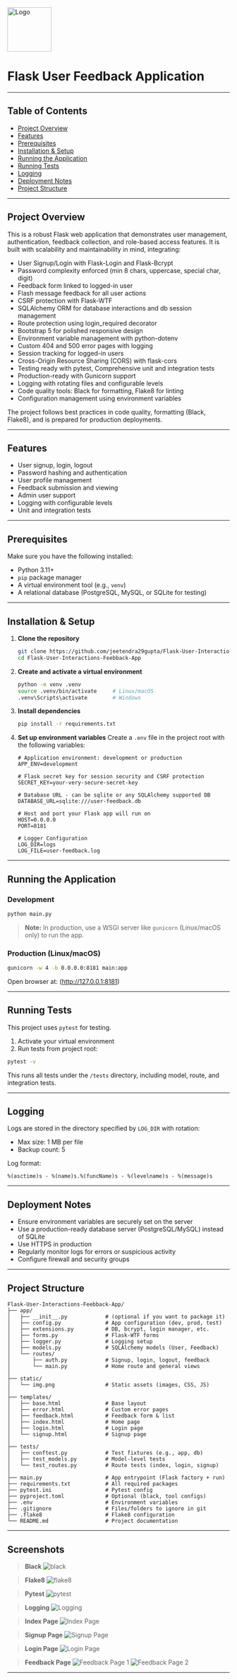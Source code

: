 <img src="static/img.png" alt="Logo" width="100">

# Flask User Feedback Application

---

## Table of Contents

* [Project Overview](#project-overview)
* [Features](#features)
* [Prerequisites](#prerequisites)
* [Installation & Setup](#installation--setup)
* [Running the Application](#running-the-application)
* [Running Tests](#running-tests)
* [Logging](#logging)
* [Deployment Notes](#deployment-notes)
* [Project Structure](#project-structure)

---

## Project Overview

This is a robust Flask web application that demonstrates user management, authentication, feedback collection, and role-based access features. It is built with scalability and maintainability in mind, integrating:

* User Signup/Login with Flask-Login and Flask-Bcrypt 
* Password complexity enforced (min 8 chars, uppercase, special char, digit)
* Feedback form linked to logged-in user 
* Flash message feedback for all user actions 
* CSRF protection with Flask-WTF 
* SQLAlchemy ORM for database interactions and db session management
* Route protection using login\_required decorator 
* Bootstrap 5 for polished responsive design 
* Environment variable management with python-dotenv 
* Custom 404 and 500 error pages with logging 
* Session tracking for logged-in users 
* Cross-Origin Resource Sharing (CORS) with flask-cors 
* Testing ready with pytest, Comprehensive unit and integration tests 
* Production-ready with Gunicorn support 
* Logging with rotating files and configurable levels 
* Code quality tools: Black for formatting, Flake8 for linting
* Configuration management using environment variables


The project follows best practices in code quality, formatting (Black, Flake8), and is prepared for production deployments.

---

## Features

* User signup, login, logout
* Password hashing and authentication
* User profile management
* Feedback submission and viewing
* Admin user support
* Logging with configurable levels
* Unit and integration tests

---

## Prerequisites

Make sure you have the following installed:

* Python 3.11+
* `pip` package manager
* A virtual environment tool (e.g., `venv`)
* A relational database (PostgreSQL, MySQL, or SQLite for testing)

---

## Installation & Setup

1. **Clone the repository**

   ```bash
   git clone https://github.com/jeetendra29gupta/Flask-User-Interactions-Feebback-App.git
   cd Flask-User-Interactions-Feebback-App
   ```

2. **Create and activate a virtual environment**

   ```bash
   python -m venv .venv
   source .venv/bin/activate     # Linux/macOS
   .venv\Scripts\activate        # Windows
   ```

3. **Install dependencies**

   ```bash
   pip install -r requirements.txt
   ```

4. **Set up environment variables**
   Create a `.env` file in the project root with the following variables:

   ```env
   # Application environment: development or production
   APP_ENV=development
   
   # Flask secret key for session security and CSRF protection
   SECRET_KEY=your-very-secure-secret-key
   
   # Database URL - can be sqlite or any SQLAlchemy supported DB
   DATABASE_URL=sqlite:///user-feedback.db
   
   # Host and port your Flask app will run on
   HOST=0.0.0.0
   PORT=8181
   
   # Logger Configuration
   LOG_DIR=logs
   LOG_FILE=user-feedback.log

   ```

---

## Running the Application

### Development

```bash
python main.py
```

> **Note:** In production, use a WSGI server like `gunicorn` (Linux/macOS only) to run the app.

### Production (Linux/macOS)

```bash
gunicorn -w 4 -b 0.0.0.0:8181 main:app
```

Open browser at: (http://127.0.0.1:8181)

---

## Running Tests

This project uses `pytest` for testing.

1. Activate your virtual environment
2. Run tests from project root:

```bash
pytest -v
```

This runs all tests under the `/tests` directory, including model, route, and integration tests.

---

## Logging

Logs are stored in the directory specified by `LOG_DIR` with rotation:

* Max size: 1 MB per file
* Backup count: 5

Log format:

```
%(asctime)s - %(name)s.%(funcName)s - %(levelname)s - %(message)s
```

---

## Deployment Notes

* Ensure environment variables are securely set on the server
* Use a production-ready database server (PostgreSQL/MySQL) instead of SQLite
* Use HTTPS in production
* Regularly monitor logs for errors or suspicious activity
* Configure firewall and security groups

---

## Project Structure

```
Flask-User-Interactions-Feebback-App/
├── app/
│   ├── __init__.py            # (optional if you want to package it)
│   ├── config.py              # App configuration (dev, prod, test)
│   ├── extensions.py          # DB, bcrypt, login manager, etc.
│   ├── forms.py               # Flask-WTF forms
│   ├── logger.py              # Logging setup
│   ├── models.py              # SQLAlchemy models (User, Feedback)
│   └── routes/
│       ├── auth.py            # Signup, login, logout, feedback
│       └── main.py            # Home route and general views
│
├── static/
│   └── img.png                # Static assets (images, CSS, JS)
│
├── templates/
│   ├── base.html              # Base layout
│   ├── error.html             # Custom error pages
│   ├── feedback.html          # Feedback form & list
│   ├── index.html             # Home page
│   ├── login.html             # Login page
│   └── signup.html            # Signup page
│
├── tests/
│   ├── conftest.py            # Test fixtures (e.g., app, db)
│   ├── test_models.py         # Model-level tests
│   └── test_routes.py         # Route tests (index, login, signup)
│
├── main.py                    # App entrypoint (Flask factory + run)
├── requirements.txt           # All required packages
├── pytest.ini                 # Pytest config
├── pyproject.toml             # Optional (black, tool configs)
├── .env                       # Environment variables
├── .gitignore                 # Files/folders to ignore in git
├── .flake8                    # Flake8 configuration
└── README.md                  # Project documentation
```

---

## Screenshots

> **Black** ![black](static/img_1.png)

> **Flake8** ![flake8](static/img_2.png)

> **Pytest** ![pytest](static/img_3.png)

> **Logging** ![Logging](static/img_4.png)

> **Index Page** ![Index Page](static/img_5.png)

> **Signup Page** ![Signup Page](static/img_6.png)

> **Login Page** ![Login Page](static/img_7.png)

> **Feedback Page** ![Feedback Page 1](static/img_8.png) ![Feedback Page 2](static/img_9.png)

---
